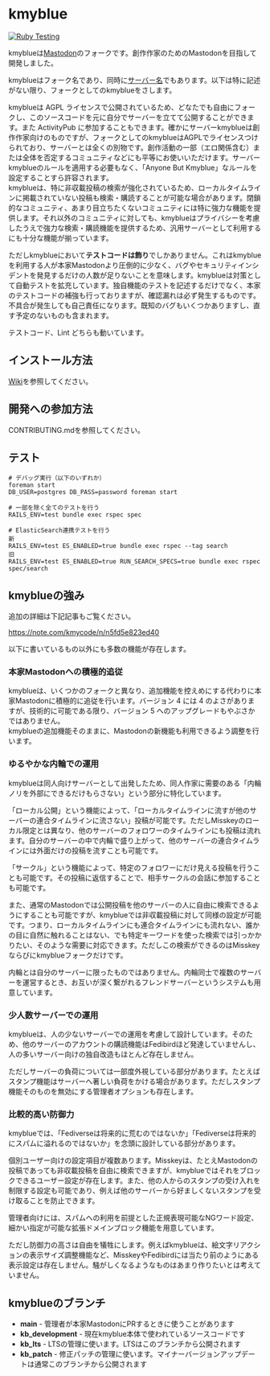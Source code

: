 # kmyblue

[![Ruby Testing](https://github.com/kmycode/mastodon/actions/workflows/test-ruby.yml/badge.svg)](https://github.com/kmycode/mastodon/actions/workflows/test-ruby.yml)

kmyblueは[Mastodon](https://github.com/mastodon/mastodon)のフォークです。創作作家のためのMastodonを目指して開発しました。

kmyblueはフォーク名であり、同時に[サーバー名](https://kmy.blue)でもあります。以下は特に記述がない限り、フォークとしてのkmyblueをさします。

kmyblueは AGPL ライセンスで公開されているため、どなたでも自由にフォークし、このソースコードを元に自分でサーバーを立てて公開することができます。また ActivityPub に参加することもできます。確かにサーバーkmyblueは創作作家向けのものですが、フォークとしてのkmyblueはAGPLでライセンスつけられており、サーバーとは全くの別物です。創作活動の一部（エロ関係含む）または全体を否定するコミュニティなどにも平等にお使いいただけます。サーバーkmyblueのルールを適用する必要もなく、「Anyone But Kmyblue」なルールを設定することすら許容されます。  
kmyblueは、特に非収載投稿の検索が強化されているため、ローカルタイムラインに掲載されていない投稿も検索・購読することが可能な場合があります。閉鎖的なコミュニティ、あまり目立ちたくないコミュニティには特に強力な機能を提供します。それ以外のコミュニティに対しても、kmyblueはプライバシーを考慮したうえで強力な検索・購読機能を提供するため、汎用サーバーとして利用するにも十分な機能が揃っています。

ただしkmyblueにおいて**テストコードは飾り**でしかありません。これはkmyblueを利用する人が本家Mastodonより圧倒的に少なく、バグやセキュリティインシデントを発見するだけの人数が足りないことを意味します。kmyblueは対策として自動テストを拡充しています。独自機能のテストを記述するだけでなく、本家のテストコードの補強も行っておりますが、確認漏れは必ず発生するものです。不具合が発生しても自己責任になります。既知のバグもいくつかありますし、直す予定のないものも含まれます。

テストコード、Lint どちらも動いています。

## インストール方法

[Wiki](https://github.com/kmycode/mastodon/wiki/Installation)を参照してください。

## 開発への参加方法

CONTRIBUTING.mdを参照してください。

## テスト

```
# デバッグ実行（以下のいずれか）
foreman start
DB_USER=postgres DB_PASS=password foreman start

# 一部を除く全てのテストを行う
RAILS_ENV=test bundle exec rspec spec

# ElasticSearch連携テストを行う
新
RAILS_ENV=test ES_ENABLED=true bundle exec rspec --tag search
旧
RAILS_ENV=test ES_ENABLED=true RUN_SEARCH_SPECS=true bundle exec rspec spec/search
```

## kmyblueの強み

追加の詳細は下記記事もご覧ください。

https://note.com/kmycode/n/n5fd5e823ed40

以下に書いているもの以外にも多数の機能が存在します。

### 本家Mastodonへの積極的追従

kmyblueは、いくつかのフォークと異なり、追加機能を控えめにする代わりに本家Mastodonに積極的に追従を行います。バージョン 4 には 4 のよさがありますが、技術的に可能である限り、バージョン 5 へのアップグレードもやぶさかではありません。  
kmyblueの追加機能そのままに、Mastodonの新機能も利用できるよう調整を行います。

### ゆるやかな内輪での運用

kmyblueは同人向けサーバーとして出発したため、同人作家に需要のある「内輪ノリを外部にできるだけもらさない」という部分に特化しています。

「ローカル公開」という機能によって、「ローカルタイムラインに流すが他のサーバーの連合タイムラインに流さない」投稿が可能です。ただしMisskeyのローカル限定とは異なり、他のサーバーのフォロワーのタイムラインにも投稿は流れます。自分のサーバーの中で内輪で盛り上がって、他のサーバーの連合タイムラインには外面だけの投稿を流すことも可能です。

「サークル」という機能によって、特定のフォロワーにだけ見える投稿を行うことも可能です。その投稿に返信することで、相手サークルの会話に参加することも可能です。

また、通常のMastodonでは公開投稿を他のサーバーの人に自由に検索できるようにすることも可能ですが、kmyblueでは非収載投稿に対して同様の設定が可能です。つまり、ローカルタイムラインにも連合タイムラインにも流れない、誰かの目に自然に触れることはない、でも特定キーワードを使った検索では引っかかりたい、そのような需要に対応できます。ただしこの検索ができるのはMisskeyならびにkmyblueフォークだけです。

内輪とは自分のサーバーに限ったものではありません。内輪同士で複数のサーバーを運営するとき、お互いが深く繋がれるフレンドサーバーというシステムも用意しています。

### 少人数サーバーでの運用

kmyblueは、人の少ないサーバーでの運用を考慮して設計しています。そのため、他のサーバーのアカウントの購読機能はFedibirdほど発達していませんし、人の多いサーバー向けの独自改造もほとんど存在しません。

ただしサーバーの負荷については一部度外視している部分があります。たとえばスタンプ機能はサーバーへ著しい負荷をかける場合があります。ただしスタンプ機能そのものを無効にする管理者オプションも存在します。

### 比較的高い防御力

kmyblueでは、「Fediverseは将来的に荒むのではないか」「Fediverseは将来的にスパムに溢れるのではないか」を念頭に設計している部分があります。

個別ユーザー向けの設定項目が複数あります。Misskeyは、たとえMastodonの投稿であっても非収載投稿を自由に検索できますが、kmyblueではそれをブロックできるユーザー設定が存在します。また、他の人からのスタンプの受け入れを制限する設定も可能であり、例えば他のサーバーから好ましくないスタンプを受け取ることを防止できます。

管理者向けには、スパムへの利用を前提とした正規表現可能なNGワード設定、細かい指定が可能な拡張ドメインブロック機能を用意しています。

ただし防御力の高さは自由を犠牲にします。例えばkmyblueは、絵文字リアクションの表示サイズ調整機能など、MisskeyやFedibirdには当たり前のようにある表示設定は存在しません。騒がしくなるようなものはあまり作りたいとは考えていません。

## kmyblueのブランチ

- **main** - 管理者が本家MastodonにPRするときに使うことがあります
- **kb_development** - 現在kmyblue本体で使われているソースコードです
- **kb_lts** - LTSの管理に使います。LTSはこのブランチから公開されます
- **kb_patch** - 修正パッチの管理に使います。マイナーバージョンアップデートは通常このブランチから公開されます
